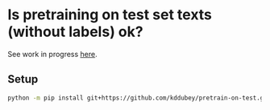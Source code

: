 # Is pretraining on test set texts (without labels) ok?

See work in progress
[here](https://stats.stackexchange.com/questions/611877/is-pretraining-on-test-set-texts-without-labels-ok).


## Setup

```bash
python -m pip install git+https://github.com/kddubey/pretrain-on-test.git
```
